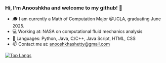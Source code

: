 ### Hi, I'm Anooshkha and welcome to my github! 👋

- 🎓 I am currently a Math of Computation Major @UCLA, graduating June 2025.
- 💻 Working at: NASA on computational fluid mechanics analysis
- 💬 Languages: Python, Java, C/C++, Java Script, HTML, CSS
- 📫 Contact me at: anooshkhashetty@gmail.com

[![Top Langs](https://github-readme-stats.vercel.app/api/top-langs/?username=AnooshkhaShetty&theme=tokyonight&layout=compact)](https://github.com/anuraghazra/github-readme-stats)
